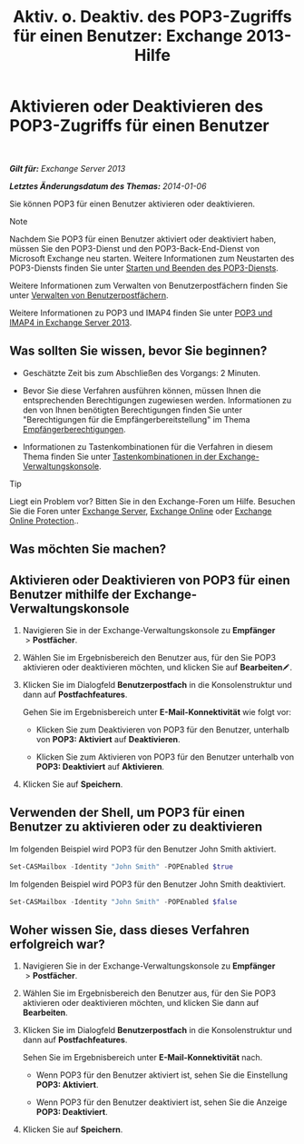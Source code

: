 ﻿---
title: 'Aktiv. o. Deaktiv. des POP3-Zugriffs für einen Benutzer: Exchange 2013-Hilfe'
TOCTitle: Aktivieren oder Deaktivieren des POP3-Zugriffs für einen Benutzer
ms:assetid: 57e12f07-3b14-45bd-9a82-e6032d14214f
ms:mtpsurl: https://technet.microsoft.com/de-de/library/Bb691018(v=EXCHG.150)
ms:contentKeyID: 50475728
ms.date: 04/24/2018
mtps_version: v=EXCHG.150
ms.translationtype: HT
---

# Aktivieren oder Deaktivieren des POP3-Zugriffs für einen Benutzer

 

_**Gilt für:** Exchange Server 2013_

_**Letztes Änderungsdatum des Themas:** 2014-01-06_

Sie können POP3 für einen Benutzer aktivieren oder deaktivieren.


> [!NOTE]
> Nachdem Sie POP3 für einen Benutzer aktiviert oder deaktiviert haben, müssen Sie den POP3-Dienst und den POP3-Back-End-Dienst von Microsoft Exchange neu starten. Weitere Informationen zum Neustarten des POP3-Diensts finden Sie unter <A href="start-and-stop-the-pop3-services-exchange-2013-help.md">Starten und Beenden des POP3-Diensts</A>.



Weitere Informationen zum Verwalten von Benutzerpostfächern finden Sie unter [Verwalten von Benutzerpostfächern](https://technet.microsoft.com/de-de/library/Bb123809(v=EXCHG.150)).

Weitere Informationen zu POP3 und IMAP4 finden Sie unter [POP3 und IMAP4 in Exchange Server 2013](pop3-and-imap4-in-exchange-server-2013-exchange-2013-help.md).

## Was sollten Sie wissen, bevor Sie beginnen?

  - Geschätzte Zeit bis zum Abschließen des Vorgangs: 2 Minuten.

  - Bevor Sie diese Verfahren ausführen können, müssen Ihnen die entsprechenden Berechtigungen zugewiesen werden. Informationen zu den von Ihnen benötigten Berechtigungen finden Sie unter "Berechtigungen für die Empfängerbereitstellung" im Thema [Empfängerberechtigungen](recipients-permissions-exchange-2013-help.md).

  - Informationen zu Tastenkombinationen für die Verfahren in diesem Thema finden Sie unter [Tastenkombinationen in der Exchange-Verwaltungskonsole](keyboard-shortcuts-in-the-exchange-admin-center-exchange-online-protection-help.md).


> [!TIP]
> Liegt ein Problem vor? Bitten Sie in den Exchange-Foren um Hilfe. Besuchen Sie die Foren unter <A href="https://go.microsoft.com/fwlink/p/?linkid=60612">Exchange Server</A>, <A href="https://go.microsoft.com/fwlink/p/?linkid=267542">Exchange Online</A> oder <A href="https://go.microsoft.com/fwlink/p/?linkid=285351">Exchange Online Protection</A>..



## Was möchten Sie machen?

## Aktivieren oder Deaktivieren von POP3 für einen Benutzer mithilfe der Exchange-Verwaltungskonsole

1.  Navigieren Sie in der Exchange-Verwaltungskonsole zu **Empfänger**  \> **Postfächer**.

2.  Wählen Sie im Ergebnisbereich den Benutzer aus, für den Sie POP3 aktivieren oder deaktivieren möchten, und klicken Sie auf **Bearbeiten**![Bearbeitungssymbol](images/Bb124582.6f53ccb2-1f13-4c02-bea0-30690e6ea71d(EXCHG.150).gif "Bearbeitungssymbol").

3.  Klicken Sie im Dialogfeld **Benutzerpostfach** in die Konsolenstruktur und dann auf **Postfachfeatures**.
    
    Gehen Sie im Ergebnisbereich unter **E-Mail-Konnektivität** wie folgt vor:
    
      - Klicken Sie zum Deaktivieren von POP3 für den Benutzer, unterhalb von **POP3: Aktiviert** auf **Deaktivieren**.
    
      - Klicken Sie zum Aktivieren von POP3 für den Benutzer unterhalb von **POP3: Deaktiviert** auf **Aktivieren**.

4.  Klicken Sie auf **Speichern**.

## Verwenden der Shell, um POP3 für einen Benutzer zu aktivieren oder zu deaktivieren

Im folgenden Beispiel wird POP3 für den Benutzer John Smith aktiviert.

```powershell
Set-CASMailbox -Identity "John Smith" -POPEnabled $true
```

Im folgenden Beispiel wird POP3 für den Benutzer John Smith deaktiviert.

```powershell
Set-CASMailbox -Identity "John Smith" -POPEnabled $false
```

## Woher wissen Sie, dass dieses Verfahren erfolgreich war?

1.  Navigieren Sie in der Exchange-Verwaltungskonsole zu **Empfänger**  \> **Postfächer**.

2.  Wählen Sie im Ergebnisbereich den Benutzer aus, für den Sie POP3 aktivieren oder deaktivieren möchten, und klicken Sie dann auf **Bearbeiten**.

3.  Klicken Sie im Dialogfeld **Benutzerpostfach** in die Konsolenstruktur und dann auf **Postfachfeatures**.
    
    Sehen Sie im Ergebnisbereich unter **E-Mail-Konnektivität** nach.
    
      - Wenn POP3 für den Benutzer aktiviert ist, sehen Sie die Einstellung **POP3: Aktiviert**.
    
      - Wenn POP3 für den Benutzer deaktiviert ist, sehen Sie die Anzeige **POP3: Deaktiviert**.

4.  Klicken Sie auf **Speichern**.

